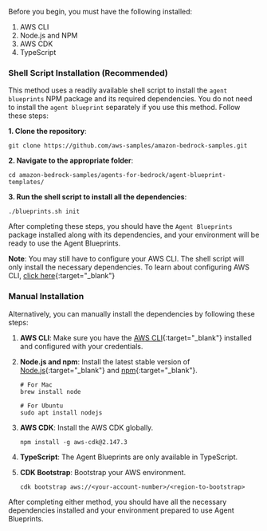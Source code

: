 Before you begin, you must have the following installed:

1. AWS CLI
2. Node.js and NPM
3. AWS CDK
4. TypeScript

### Shell Script Installation (Recommended)

This method uses a readily available shell script to install the `agent blueprints` NPM package and its required dependencies. You do not need to install the `agent blueprint` separately if you use this method. Follow these steps:

**1. Clone the repository**:

```
git clone https://github.com/aws-samples/amazon-bedrock-samples.git
```

**2. Navigate to the appropriate folder**:

```
cd amazon-bedrock-samples/agents-for-bedrock/agent-blueprint-templates/
```

**3. Run the shell script to install all the dependencies**:

```
./blueprints.sh init
```

After completing these steps, you should have the `Agent Blueprints` package installed along with its dependencies, and your environment will be ready to use the Agent Blueprints.

**Note**: You may still have to configure your AWS CLI. The shell script will only install the necessary dependencies. To learn about configuring AWS CLI, [click here](https://docs.aws.amazon.com/cli/latest/userguide/getting-started-quickstart.html){:target="\_blank"}

### Manual Installation

Alternatively, you can manually install the dependencies by following these steps:

1. **AWS CLI**: Make sure you have the [AWS CLI](https://docs.aws.amazon.com/cli/latest/userguide/getting-started-install.html){:target="\_blank"} installed and configured with your credentials.

2. **Node.js and npm**: Install the latest stable version of [Node.js](https://nodejs.org/en/){:target="\_blank"} and [npm](https://docs.npmjs.com/downloading-and-installing-node-js-and-npm){:target="\_blank"}.

   ```
   # For Mac
   brew install node

   # For Ubuntu
   sudo apt install nodejs
   ```

3. **AWS CDK**: Install the AWS CDK globally.

   ```
   npm install -g aws-cdk@2.147.3
   ```

4. **TypeScript**: The Agent Blueprints are only available in TypeScript.

5. **CDK Bootstrap**: Bootstrap your AWS environment.
   ```
   cdk bootstrap aws://<your-account-number>/<region-to-bootstrap>
   ```

After completing either method, you should have all the necessary dependencies installed and your environment prepared to use Agent Blueprints.

